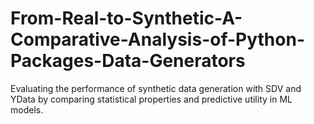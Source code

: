# From-Real-to-Synthetic-A-Comparative-Analysis-of-Python-Packages-Data-Generators
Evaluating the performance of synthetic data generation with SDV and YData by comparing statistical properties and predictive utility in ML models.
